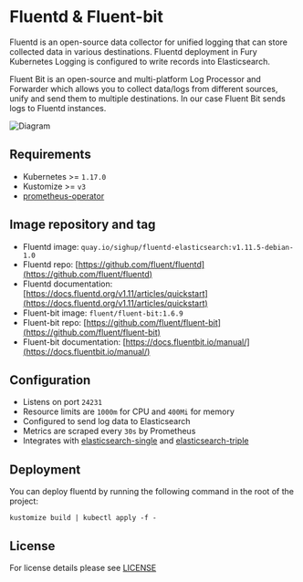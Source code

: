 # Fluentd & Fluent-bit

Fluentd is an open-source data collector for unified logging that can store
collected data in various destinations. Fluentd deployment in Fury Kubernetes
Logging is configured to write records into Elasticsearch.

Fluent Bit is an open-source and multi-platform Log Processor and Forwarder which allows you to collect data/logs from different sources,
unify and send them to multiple destinations. In our case Fluent Bit sends logs to Fluentd instances.

![Diagram](../../docs/images/fluentd-fluentbit.png)

## Requirements

- Kubernetes >= `1.17.0`
- Kustomize >= `v3`
- [prometheus-operator](https://github.com/sighup-io/fury-kubernetes-monitoring/blob/master/prometheus-operator)


## Image repository and tag

* Fluentd image: `quay.io/sighup/fluentd-elasticsearch:v1.11.5-debian-1.0`
* Fluentd repo: [https://github.com/fluent/fluentd](https://github.com/fluent/fluentd)
* Fluentd documentation:
[https://docs.fluentd.org/v1.11/articles/quickstart](https://docs.fluentd.org/v1.11/articles/quickstart)
* Fluent-bit image: `fluent/fluent-bit:1.6.9`
* Fluent-bit repo: [https://github.com/fluent/fluent-bit](https://github.com/fluent/fluent-bit)
* Fluent-bit documentation: [https://docs.fluentbit.io/manual/](https://docs.fluentbit.io/manual/)


## Configuration

- Listens on port `24231`
- Resource limits are `1000m` for CPU and `400Mi` for memory
- Configured to send log data to Elasticsearch
- Metrics are scraped every `30s` by Prometheus
- Integrates with [elasticsearch-single](../elasticsearch-single) and
  [elasticsearch-triple](../elasticsearch-triple)


## Deployment

You can deploy fluentd by running the following command in the root of the project:

```shell
kustomize build | kubectl apply -f -
```


## License

For license details please see [LICENSE](../../LICENSE)
